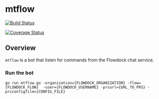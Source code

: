 mtflow
======

[![Build Status](https://travis-ci.org/nataren/mtflow.svg)](https://travis-ci.org/nataren/mtflow)

[![Coverage Status](https://coveralls.io/repos/nataren/mtflow/badge.svg)](https://coveralls.io/r/nataren/mtflow)

## Overview

`mtflow` is a bot that listen for commands from the Flowdock chat service.

### Run the bot

```
go run mtflow.go -organization={FLOWDOCK_ORGANIZATION} -flow={FLOWDOCK_FLOW}  -user={FLOWDOCK_USERNAME} -prsurl={URL_TO_PRS} -prsconfigfile={CONFIG_FILE}
```
